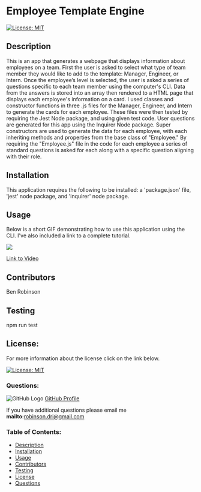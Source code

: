  
# Employee Template Engine
 
[![License: MIT](https://img.shields.io/badge/License-MIT-yellow.svg)](https://opensource.org/licenses/MIT)
    
## Description
This is an app that generates a webpage that displays information about employees on a team.  First the user is asked to select what type of team member they would like to add to the template: Manager, Engineer, or Intern.  Once the employee’s level is selected, the user is asked a series of questions specific to each team member using the computer's CLI. Data from the answers is stored into an array then rendered to a HTML page that displays each employee's information on a card.  I used classes and constructor functions in three .js files for the Manager, Engineer, and Intern to generate the cards for each employee.  These files were then tested by requiring the Jest Node package, and using given test code.  User questions are generated for this app using the Inquirer Node package.  Super constructors are used to generate the data for each employee, with each inheriting methods and properties from the base class of "Employee." By requiring the "Employee.js" file in the code for each employee a series of standard questions is asked for each along with a specific question aligning with their role.   
 
## Installation
This application requires the following to be installed: a 'package.json' file, 'jest' node package, and 'inquirer' node package.
 
## Usage
Below is a short GIF demonstrating how to use this application using the CLI.  I've also included a link to a complete tutorial.


<img src = "Develop\template_gif.gif" />

<br>

[Link to Video](https://drive.google.com/file/d/1gU80h1IAJ4VCzdEAIu8XCgujELmAYqJz/view)

## Contributors
Ben Robinson

## Testing
npm run test

## License: 

For more information about the license click on the link below. 


[![License: MIT](https://img.shields.io/badge/License-MIT-yellow.svg)](https://opensource.org/licenses/MIT)
    
### Questions: 

![GitHub Logo](GitHub-Mark-32px.png)
[GitHub Profile](https://github.com/Tarbo13)

If you have additional questions please email me **mailto:**<robinson.dri@gmail.com>

### Table of Contents:
- [Description](#Description)
- [Installation](#Installation) 
- [Usage](#Usage)
- [Contributors](#Contributors)
- [Testing](#Testing)
- [License](#License)
- [Questions](#Questions)